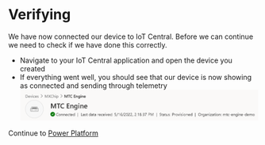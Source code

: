 # Verifying
We have now connected our device to IoT Central. Before we can continue we need to check if we have done this correctly.

- Navigate to your IoT Central application and open the device you created
- If everything went well, you should see that our device is now showing as connected and sending through telemetry
![A screenshot showing a connected device in IoT Central](./resources/05_Verifying_Connected.png)

Continue to [Power Platform](./06_PowerPlatform.md)